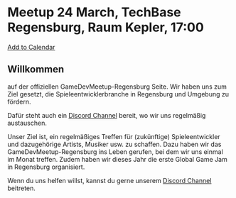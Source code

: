 # Meetup 24 March, TechBase Regensburg, Raum Kepler, 17:00
<a title="Add to Calendar" class="addeventatc" data-id="Yv4623294" href="https://www.addevent.com/event/Yv4623294" target="_blank" rel="nofollow">Add to Calendar</a>
	<script type="text/javascript" src="https://addevent.com/libs/atc/1.6.1/atc.min.js" async defer></script>

## Willkommen
auf der offiziellen GameDevMeetup-Regensburg Seite.
Wir haben uns zum Ziel gesetzt, die Spieleentwicklerbranche in Regensburg und Umgebung zu fördern.

Dafür steht auch ein [Discord Channel](https://discord.lyniat.games) bereit, wo wir uns regelmäßig austauschen.

Unser Ziel ist, ein regelmäßiges Treffen für (zukünftige) Spieleentwickler und dazugehörige Artists, Musiker usw. zu schaffen.
Dazu haben wir das GameDevMeetup-Regensburg ins Leben gerufen, bei dem wir uns einmal im Monat treffen.
Zudem haben wir dieses Jahr die erste Global Game Jam in Regensburg organisiert.

Wenn du uns helfen willst, kannst du gerne unserem [Discord Channel](https://discord.lyniat.games) beitreten.
